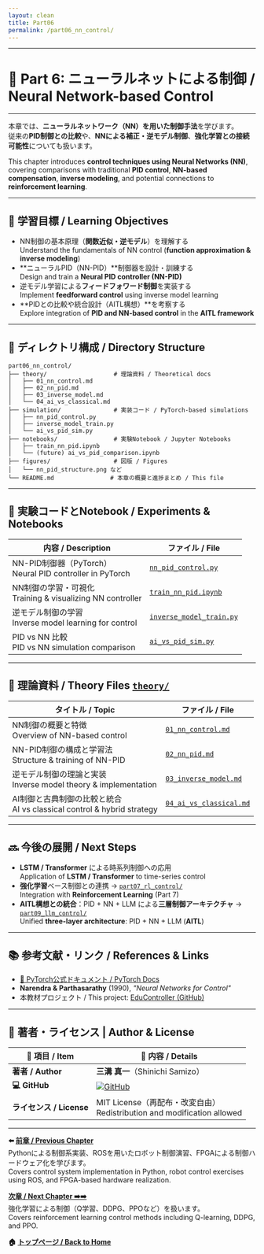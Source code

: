 ```yaml
---
layout: clean
title: Part06
permalink: /part06_nn_control/
---
```


---

# 🤖 Part 6: ニューラルネットによる制御 / Neural Network-based Control

---

本章では、**ニューラルネットワーク（NN）を用いた制御手法**を学びます。  
従来の**PID制御との比較**や、**NNによる補正・逆モデル制御**、**強化学習との接続可能性**についても扱います。

This chapter introduces **control techniques using Neural Networks (NN)**,  
covering comparisons with traditional **PID control**, **NN-based compensation**, **inverse modeling**, and potential connections to **reinforcement learning**.

---

## 🎯 **学習目標 / Learning Objectives**

- NN制御の基本原理（**関数近似・逆モデル**）を理解する  
  Understand the fundamentals of NN control (**function approximation & inverse modeling**)  
- **ニューラルPID（NN-PID）**制御器を設計・訓練する  
  Design and train a **Neural PID controller (NN-PID)**  
- 逆モデル学習による**フィードフォワード制御**を実装する  
  Implement **feedforward control** using inverse model learning  
- **PIDとの比較や統合設計（AITL構想）**を考察する  
  Explore integration of **PID and NN-based control** in the **AITL framework**

---

## 📁 **ディレクトリ構成 / Directory Structure**

```plaintext
part06_nn_control/
├── theory/                   # 理論資料 / Theoretical docs
│   ├── 01_nn_control.md
│   ├── 02_nn_pid.md
│   ├── 03_inverse_model.md
│   └── 04_ai_vs_classical.md
├── simulation/               # 実装コード / PyTorch-based simulations
│   ├── nn_pid_control.py
│   ├── inverse_model_train.py
│   └── ai_vs_pid_sim.py
├── notebooks/                # 実験Notebook / Jupyter Notebooks
│   ├── train_nn_pid.ipynb
│   └── (future) ai_vs_pid_comparison.ipynb
├── figures/                  # 図版 / Figures
│   └── nn_pid_structure.png など
└── README.md                # 本章の概要と進捗まとめ / This file
```

---

## 🧪 **実験コードとNotebook / Experiments & Notebooks**

| **内容 / Description** | **ファイル / File** |
|-------------------------|----------------------|
| NN-PID制御器（PyTorch）<br>Neural PID controller in PyTorch | [`nn_pid_control.py`](https://samizo-aitl.github.io/EduController/part06_nn_control/simulation/nn_pid_control.py) |
| NN制御の学習・可視化<br>Training & visualizing NN controller | [`train_nn_pid.ipynb`](https://samizo-aitl.github.io/EduController/part06_nn_control/notebooks/train_nn_pid.ipynb) |
| 逆モデル制御の学習<br>Inverse model learning for control | [`inverse_model_train.py`](https://samizo-aitl.github.io/EduController/part06_nn_control/simulation/inverse_model_train.py) |
| PID vs NN 比較<br>PID vs NN simulation comparison | [`ai_vs_pid_sim.py`](https://samizo-aitl.github.io/EduController/part06_nn_control/simulation/ai_vs_pid_sim.py) |

---

## 🧠 **理論資料 / Theory Files** [`theory/`](https://samizo-aitl.github.io/EduController/part06_nn_control/theory/)

| **タイトル / Topic** | **ファイル / File** |
|------------------------|----------------------|
| NN制御の概要と特徴<br>Overview of NN-based control | [`01_nn_control.md`](https://samizo-aitl.github.io/EduController/part06_nn_control/theory/01_nn_control.html) |
| NN-PID制御の構成と学習法<br>Structure & training of NN-PID | [`02_nn_pid.md`](https://samizo-aitl.github.io/EduController/part06_nn_control/theory/02_nn_pid.html) |
| 逆モデル制御の理論と実装<br>Inverse model theory & implementation | [`03_inverse_model.md`](https://samizo-aitl.github.io/EduController/part06_nn_control/theory/03_inverse_model.html) |
| AI制御と古典制御の比較と統合<br>AI vs classical control & hybrid strategy | [`04_ai_vs_classical.md`](https://samizo-aitl.github.io/EduController/part06_nn_control/theory/04_ai_vs_classical.html) |

---

## 🔜 **今後の展開 / Next Steps**

- **LSTM / Transformer** による時系列制御への応用  
  Application of **LSTM / Transformer** to time-series control  
- **強化学習**ベース制御との連携 → [`part07_rl_control/`](https://samizo-aitl.github.io/EduController/part07_rl_control/)  
  Integration with **Reinforcement Learning** (Part 7)  
- **AITL構想との統合**：PID + NN + LLM による**三層制御アーキテクチャ** → [`part09_llm_control/`](https://samizo-aitl.github.io/EduController/part09_llm_control/)  
  Unified **three-layer architecture**: PID + NN + LLM (**AITL**)

---

## 📚 **参考文献・リンク / References & Links**

- [🔗 PyTorch公式ドキュメント / PyTorch Docs](https://pytorch.org/docs/)  
- **Narendra & Parthasarathy** (1990), *"Neural Networks for Control"*  
- 本教材プロジェクト / This project: [EduController (GitHub)](https://github.com/Samizo-AITL/EduController)

---

## 👤 **著者・ライセンス | Author & License**

| 📌 項目 / Item | 📄 内容 / Details |
|------|------|
| **著者 / Author** | **三溝 真一**（Shinichi Samizo） |
| **💻 GitHub** | [![GitHub](https://img.shields.io/badge/GitHub-Samizo--AITL-blue?style=for-the-badge&logo=github)](https://github.com/Samizo-AITL) |
| **ライセンス / License** | MIT License（再配布・改変自由）<br>Redistribution and modification allowed |

---

**⬅️ [前章 / Previous Chapter](https://samizo-aitl.github.io/EduController/part05_practical/)**  
Pythonによる制御系実装、ROSを用いたロボット制御演習、FPGAによる制御ハードウェア化を学びます。  
Covers control system implementation in Python, robot control exercises using ROS, and FPGA-based hardware realization.

**[次章 / Next Chapter ➡️➡️](https://samizo-aitl.github.io/EduController/part07_rl_control/)**  
強化学習による制御（Q学習、DDPG、PPOなど）を扱います。  
Covers reinforcement learning control methods including Q-learning, DDPG, and PPO.

**🏠 [トップページ / Back to Home](https://samizo-aitl.github.io/EduController/)**
